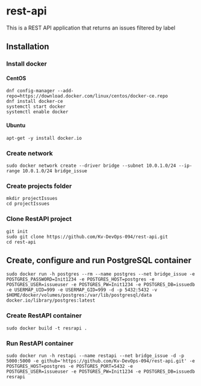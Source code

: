 # rest-api

This is a REST API application that returns an issues filtered by label

## Installation

### Install docker
#### CentOS

    dnf config-manager --add-repo=https://download.docker.com/linux/centos/docker-ce.repo
    dnf install docker-ce
    systemctl start docker
    systemctl enable docker

#### Ubuntu

    apt-get -y install docker.io

### Create network

    sudo docker network create --driver bridge --subnet 10.0.1.0/24 --ip-range 10.0.1.0/24 bridge_issue

### Create projects folder
    mkdir projectIssues
    cd projectIssues

### Clone RestAPI project
    git init
    sudo git clone https://github.com/Kv-DevOps-094/rest-api.git
    cd rest-api

## Create, configure and run PostgreSQL container

    sudo docker run -h postgres --rm --name postgres --net bridge_issue -e POSTGRES_PASSWORD=Init1234 -e POSTGRES_HOST=postgres -e POSTGRES_USER=issueuser -e POSTGRES_PW=Init1234 -e POSTGRES_DB=issuedb -e USERMAP_UID=999 -e USERMAP_GID=999 -d -p 5432:5432 -v $HOME/docker/volumes/postgres:/var/lib/postgresql/data docker.io/library/postgres:latest

### Create RestAPI container

    sudo docker build -t resrapi .

### Run RestAPI container

    sudo docker run -h restapi --name restapi --net bridge_issue -d -p 5000:5000 -e github='https://github.com/Kv-DevOps-094/rest-api.git' -e POSTGRES_HOST=postgres -e POSTGRES_PORT=5432 -e POSTGRES_USER=issueuser -e POSTGRES_PW=Init1234 -e POSTGRES_DB=issuedb resrapi

